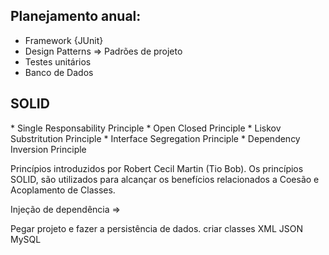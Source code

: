 <span style="color:#7317cf"><h2> Planejamento anual: </h2></span>
- Framework {JUnit}
- Design Patterns => Padrões de projeto
- Testes unitários
- Banco de Dados

<h2> SOLID </h2>
* Single Responsability Principle
* Open Closed Principle
* Liskov Substritution Principle
* Interface Segregation Principle
* Dependency Inversion Principle

Princípios introduzidos por Robert Cecil Martin (Tio Bob). Os princípios SOLID, são utilizados para alcançar os benefícios relacionados a Coesão e Acoplamento de Classes. 

Injeção de dependência => 

Pegar projeto e fazer a persistência de dados. criar classes XML JSON MySQL

